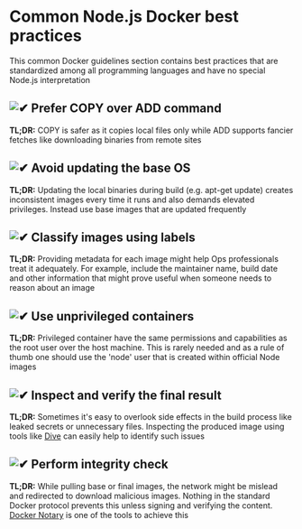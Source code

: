 [✔]: /assets/images/checkbox-small-blue.png

# Common Node.js Docker best practices

This common Docker guidelines section contains best practices that are standardized among all programming languages and have no special Node.js interpretation

## ![✔] Prefer COPY over ADD command

**TL;DR:** COPY is safer as it copies local files only while ADD supports fancier fetches like downloading binaries from remote sites

## ![✔] Avoid updating the base OS

**TL;DR:** Updating the local binaries during build (e.g. apt-get update) creates inconsistent images every time it runs and also demands elevated privileges. Instead use base images that are updated frequently

## ![✔] Classify images using labels

**TL;DR:** Providing metadata for each image might help Ops professionals treat it adequately. For example, include the maintainer name, build date and other information that might prove useful when someone needs to reason about an image

## ![✔] Use unprivileged containers

**TL;DR:** Privileged container have the same permissions and capabilities as the root user over the host machine. This is rarely needed and as a rule of thumb one should use the 'node' user that is created within official Node images

## ![✔] Inspect and verify the final result

**TL;DR:** Sometimes it's easy to overlook side effects in the build process like leaked secrets or unnecessary files. Inspecting the produced image using tools like [Dive](https://github.com/wagoodman/dive) can easily help to identify such issues

## ![✔] Perform integrity check

**TL;DR:** While pulling base or final images, the network might be mislead and redirected to download malicious images. Nothing in the standard Docker protocol prevents this unless signing and verifying the content. [Docker Notary](https://docs.docker.com/notary/getting_started/) is one of the tools to achieve this
